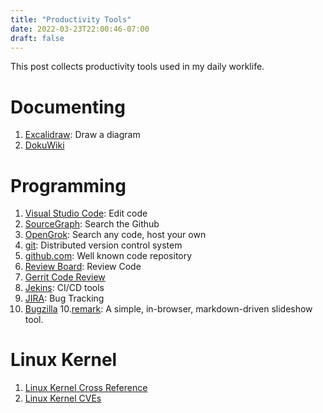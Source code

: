 ```yaml
---
title: "Productivity Tools"
date: 2022-03-23T22:00:46-07:00
draft: false
---
```


This post collects productivity tools used in my daily worklife.

# Documenting
1. [Excalidraw](https://excalidraw.com/): Draw a diagram
2. [DokuWiki](https://www.dokuwiki.org/dokuwiki)

# Programming 
1. [Visual Studio Code](https://code.visualstudio.com/): Edit code
2. [SourceGraph](https://sourcegraph.com/search): Search the Github
3. [OpenGrok](https://oracle.github.io/opengrok/): Search any code, host your own
4. [git](https://git-scm.com/): Distributed version control system
4. [github.com](github.com): Well known code repository
5. [Review Board](https://www.reviewboard.org/): Review Code
6. [Gerrit Code Review](https://www.gerritcodereview.com/) 
7. [Jekins](https://www.jenkins.io/): CI/CD tools
8. [JIRA](https://jira.atlassian.com/): Bug Tracking
9. [Bugzilla](https://www.bugzilla.org/) 
10.[remark](https://github.com/gnab/remark): A simple, in-browser, markdown-driven slideshow tool.

# Linux Kernel
1. [Linux Kernel Cross Reference](https://elixir.bootlin.com/linux/latest/source) 
1. [Linux Kernel CVEs](https://www.linuxkernelcves.com/cves/) 
